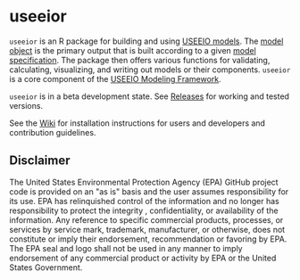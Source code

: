 # useeior

`useeior` is an R package for building and using [USEEIO models](https://www.epa.gov/land-research/us-environmentally-extended-input-output-useeio-models). The [model object](format_specs/model.md) is the primary output that is built according to a given [model specification](format_specs/ModelSpecifications.md). The package then offers various functions for validating, calculating, visualizing, and writing out models or their components. `useeior` is a core component of the [USEEIO Modeling Framework](https://github.com/USEPA/useeio).

`useeior` is in a beta development state. See [Releases](https://github.com/USEPA/useeior/releases) for working and tested versions.

See the [Wiki](https://github.com/USEPA/useeior/wiki) for installation instructions for users and developers and contribution guidelines.

## Disclaimer

The United States Environmental Protection Agency (EPA) GitHub project code is provided on an "as is" basis and the user assumes responsibility for its use.  EPA has relinquished control of the information and no longer has responsibility to protect the integrity , confidentiality, or availability of the information.  Any reference to specific commercial products, processes, or services by service mark, trademark, manufacturer, or otherwise, does not constitute or imply their endorsement, recommendation or favoring by EPA.  The EPA seal and logo shall not be used in any manner to imply endorsement of any commercial product or activity by EPA or the United States Government.
